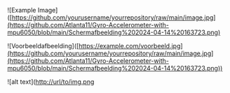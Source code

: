 ![Example Image]([https://github.com/yourusername/yourrepository/raw/main/image.jpg](https://github.com/Atlanta11/Gyro-Accelerometer-with-mpu6050/blob/main/Schermafbeelding%202024-04-14%20163723.png)

![Voorbeeldafbeelding]([https://example.com/voorbeeld.jpg](https://github.com/yourusername/yourrepository/raw/main/image.jpg](https://github.com/Atlanta11/Gyro-Accelerometer-with-mpu6050/blob/main/Schermafbeelding%202024-04-14%20163723.png))


![alt text]([http://url/to/img.png](https://github.com/yourusername/yourrepository/raw/main/image.jpg](https://github.com/Atlanta11/Gyro-Accelerometer-with-mpu6050/blob/main/Schermafbeelding%202024-04-14%20163723.png))
